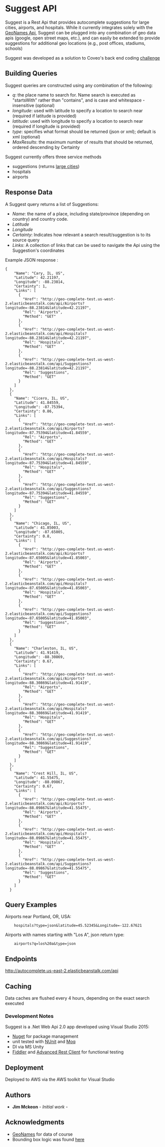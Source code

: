 # Suggest API

Suggest is a Rest Api that provides autocomplete suggestions for large cities, airports, and hospitals.  While it currently integrates solely with the [GeoNames Api](http://www.geonames.org/), Suggest can be plugged into any combination of geo data apis (google, open street maps, etc.), and can easily be extended to provide suggestions for additional geo locations (e.g., post offices, stadiums, schools)

Suggest was developed as a solution to Coveo's back end coding [challenge](https://github.com/coveo/backend-coding-challenge)

## Building Queries

Suggest queries are constructed using any combination of the following:

- *q*: the place name to search for.  Name search is executed as "startsWith" rather than "contains", and is case and whitespace - insensitive (optional)
- *longitude*: used with latitude to specify a location to search near (required if latitude is provided) 
- *latitude*: used with longitude to specify a location to search near (required if longitude is provided)
- *type*: specifies what format should be returned (json or xml); default is xml (optional)
- *MaxResults*: the maximum number of results that should be returned, ordered descending by Certainty


Suggest currently offers three service methods
- suggestions (returns [large cities](https://en.wikipedia.org/wiki/Settlement_hierarchy))
- hospitals
- airports

## Response Data

A Suggest query returns a list of Suggestions:

- *Name*:  the name of a place, including state/province (depending on country) and country code. 
- *Latitude* 
- *Longitude*
- *Certainty*:  Indicates how relevant a search result/suggestion is to its source query
- *Links*: A collection of links that can be used to navigate the Api using the Suggestion's coordinates

Example JSON response :

```
{
    "Name": "Cary, IL, US",
    "Latitude": 42.21197,
    "Longitude": -88.23814,
    "Certainty": 1,
    "Links": [
      {
        "Href": "http://geo-complete-test.us-west-2.elasticbeanstalk.com/api/Airports?longitude=-88.23814&latitude=42.21197",
        "Rel": "Airports",
        "Method": "GET"
      },
      {
        "Href": "http://geo-complete-test.us-west-2.elasticbeanstalk.com/api/Hospitals?longitude=-88.23814&latitude=42.21197",
        "Rel": "Hospitals",
        "Method": "GET"
      },
      {
        "Href": "http://geo-complete-test.us-west-2.elasticbeanstalk.com/api/Suggestions?longitude=-88.23814&latitude=42.21197",
        "Rel": "Suggestions",
        "Method": "GET"
      }
    ]
  },
  {
    "Name": "Cicero, IL, US",
    "Latitude": 41.84559,
    "Longitude": -87.75394,
    "Certainty": 0.86,
    "Links": [
      {
        "Href": "http://geo-complete-test.us-west-2.elasticbeanstalk.com/api/Airports?longitude=-87.75394&latitude=41.84559",
        "Rel": "Airports",
        "Method": "GET"
      },
      {
        "Href": "http://geo-complete-test.us-west-2.elasticbeanstalk.com/api/Hospitals?longitude=-87.75394&latitude=41.84559",
        "Rel": "Hospitals",
        "Method": "GET"
      },
      {
        "Href": "http://geo-complete-test.us-west-2.elasticbeanstalk.com/api/Suggestions?longitude=-87.75394&latitude=41.84559",
        "Rel": "Suggestions",
        "Method": "GET"
      }
    ]
  },
  {
    "Name": "Chicago, IL, US",
    "Latitude": 41.85003,
    "Longitude": -87.65005,
    "Certainty": 0.8,
    "Links": [
      {
        "Href": "http://geo-complete-test.us-west-2.elasticbeanstalk.com/api/Airports?longitude=-87.65005&latitude=41.85003",
        "Rel": "Airports",
        "Method": "GET"
      },
      {
        "Href": "http://geo-complete-test.us-west-2.elasticbeanstalk.com/api/Hospitals?longitude=-87.65005&latitude=41.85003",
        "Rel": "Hospitals",
        "Method": "GET"
      },
      {
        "Href": "http://geo-complete-test.us-west-2.elasticbeanstalk.com/api/Suggestions?longitude=-87.65005&latitude=41.85003",
        "Rel": "Suggestions",
        "Method": "GET"
      }
    ]
  },
  {
    "Name": "Charleston, IL, US",
    "Latitude": 41.91419,
    "Longitude": -88.30869,
    "Certainty": 0.67,
    "Links": [
      {
        "Href": "http://geo-complete-test.us-west-2.elasticbeanstalk.com/api/Airports?longitude=-88.30869&latitude=41.91419",
        "Rel": "Airports",
        "Method": "GET"
      },
      {
        "Href": "http://geo-complete-test.us-west-2.elasticbeanstalk.com/api/Hospitals?longitude=-88.30869&latitude=41.91419",
        "Rel": "Hospitals",
        "Method": "GET"
      },
      {
        "Href": "http://geo-complete-test.us-west-2.elasticbeanstalk.com/api/Suggestions?longitude=-88.30869&latitude=41.91419",
        "Rel": "Suggestions",
        "Method": "GET"
      }
    ]
  },
  {
    "Name": "Crest Hill, IL, US",
    "Latitude": 41.55475,
    "Longitude": -88.09867,
    "Certainty": 0.67,
    "Links": [
      {
        "Href": "http://geo-complete-test.us-west-2.elasticbeanstalk.com/api/Airports?longitude=-88.09867&latitude=41.55475",
        "Rel": "Airports",
        "Method": "GET"
      },
      {
        "Href": "http://geo-complete-test.us-west-2.elasticbeanstalk.com/api/Hospitals?longitude=-88.09867&latitude=41.55475",
        "Rel": "Hospitals",
        "Method": "GET"
      },
      {
        "Href": "http://geo-complete-test.us-west-2.elasticbeanstalk.com/api/Suggestions?longitude=-88.09867&latitude=41.55475",
        "Rel": "Suggestions",
        "Method": "GET"
      }
    ]
  }
```
  
##  Query Examples

Airports near Portland, OR, USA: 
```
    hospitals?type=json&latitude=45.52345&Longitude=-122.67621
``` 
Airports with names starting with "Los A", json return type:
```
    airports?q=los%20a&type=json
```

## Endpoints
http://autocomplete.us-east-2.elasticbeanstalk.com/api

## Caching
Data caches are flushed every 4 hours, depending on the exact search executed


### Development Notes

Suggest is a .Net Web Api 2.0 app developed using Visual Studio 2015:
- [Nuget](http://nuget.org/) for package management
- unit tested with [NUnit](http://nunit.org/) and [Moq](https://github.com/moq/moq)
- DI via MS Unity
- [Fiddler](http://www.telerik.com/fiddler) and [Advanced Rest Client](https://chrome.google.com/webstore/detail/advanced-rest-client/hgmloofddffdnphfgcellkdfbfbjeloo?hl=en-US) for functional testing

## Deployment
Deployed to AWS via the AWS toolkit for Visual Studio


## Authors

* **Jim Mckeon** - *Initial work* -


## Acknowledgments
* [GeoNames](http://www.geonames.org/) for data of course
* Bounding box logic was found [here](https://stackoverflow.com/a/14315990/1342632)
